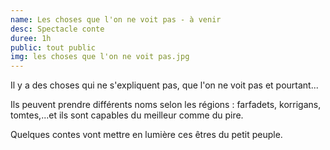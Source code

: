 ```yaml
---
name: Les choses que l'on ne voit pas - à venir
desc: Spectacle conte
duree: 1h
public: tout public 
img: les choses que l'on ne voit pas.jpg
---
```


Il y a des choses qui ne s'expliquent pas, que l'on ne voit pas et pourtant...

Ils peuvent prendre différents noms selon les régions : farfadets, korrigans, tomtes,...et ils sont capables du meilleur  comme du pire.

Quelques contes vont mettre en lumière ces êtres du petit peuple.
